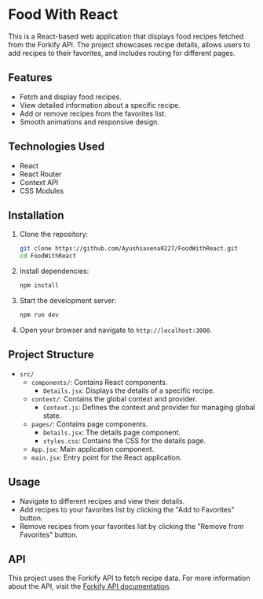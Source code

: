 # Food With React

This is a React-based web application that displays food recipes fetched from the Forkify API. The project showcases recipe details, allows users to add recipes to their favorites, and includes routing for different pages.

## Features

- Fetch and display food recipes.
- View detailed information about a specific recipe.
- Add or remove recipes from the favorites list.
- Smooth animations and responsive design.

## Technologies Used

- React
- React Router
- Context API
- CSS Modules

## Installation

1. Clone the repository:

    ```bash
    git clone https://github.com/Ayushsaxena0227/FoodWithReact.git
    cd FoodWithReact
    ```

2. Install dependencies:

    ```bash
    npm install
    ```

3. Start the development server:

    ```bash
    npm run dev
    ```

4. Open your browser and navigate to `http://localhost:3000`.

## Project Structure

- `src/`
  - `components/`: Contains React components.
    - `Details.jsx`: Displays the details of a specific recipe.
  - `context/`: Contains the global context and provider.
    - `Context.js`: Defines the context and provider for managing global state.
  - `pages/`: Contains page components.
    - `Details.jsx`: The details page component.
    - `styles.css`: Contains the CSS for the details page.
  - `App.jsx`: Main application component.
  - `main.jsx`: Entry point for the React application.

## Usage

- Navigate to different recipes and view their details.
- Add recipes to your favorites list by clicking the "Add to Favorites" button.
- Remove recipes from your favorites list by clicking the "Remove from Favorites" button.

## API

This project uses the Forkify API to fetch recipe data. For more information about the API, visit the [Forkify API documentation](https://forkify-api.herokuapp.com).

